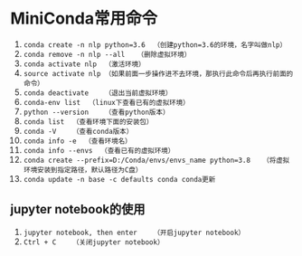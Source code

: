# MiniConda常用命令

1. `conda create -n nlp python=3.6  （创建python=3.6的环境，名字叫做nlp）`
2. `conda remove -n nlp --all   （删除虚拟环境）`
3. `conda activate nlp  （激活环境）`
4. `source activate nlp （如果前面一步操作进不去环境，那执行此命令后再执行前面的命令）`
5. `conda deactivate    （退出当前虚拟环境）`
6. `conda-env list  （linux下查看已有的虚拟环境）`
7. `python --version    （查看python版本）`
8. `conda list  （查看环境下面的安装包）`
9. `conda -V    （查看conda版本）`
10. `conda info -e  （查看环境名）`
11. `conda info --envs  （查看已有的虚拟环境）`
12. `conda create --prefix=D:/Conda/envs/envs_name python=3.8   （将虚拟环境安装到指定路径，默认路径为C盘）`
13. `conda update -n base -c defaults conda conda更新`

## jupyter notebook的使用

1. `jupyter notebook, then enter    （开启jupyter notebook）`
2. `Ctrl + C    （关闭jupyter notebook）`